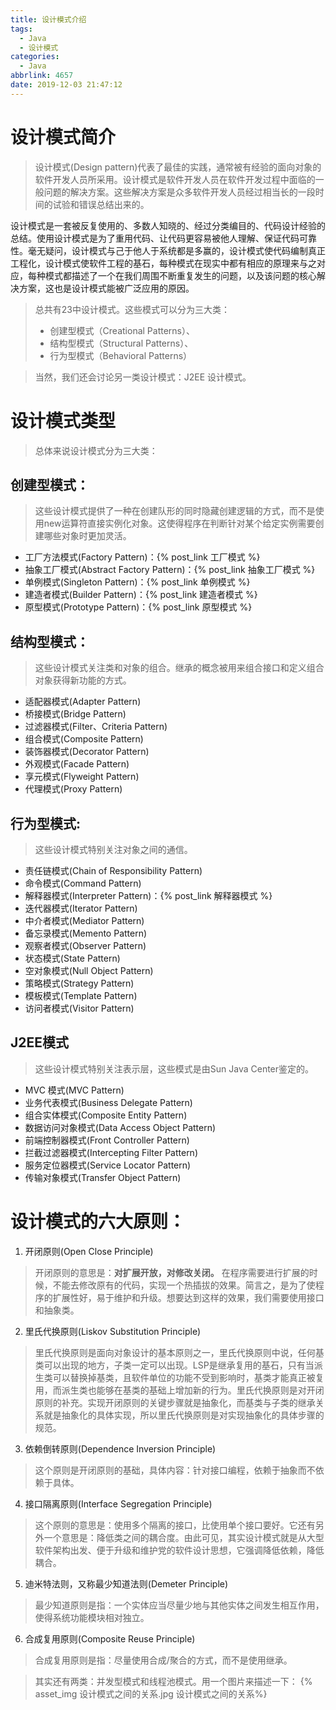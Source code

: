 ```yaml
---
title: 设计模式介绍
tags:
  - Java
  - 设计模式
categories:
  - Java
abbrlink: 4657
date: 2019-12-03 21:47:12
---
```


# 设计模式简介
> 设计模式(Design pattern)代表了最佳的实践，通常被有经验的面向对象的软件开发人员所采用。设计模式是软件开发人员在软件开发过程中面临的一般问题的解决方案。这些解决方案是众多软件开发人员经过相当长的一段时间的试验和错误总结出来的。

设计模式是一套被反复使用的、多数人知晓的、经过分类编目的、代码设计经验的总结。使用设计模式是为了重用代码、让代码更容易被他人理解、保证代码可靠性。毫无疑问，设计模式与己于他人于系统都是多赢的，设计模式使代码编制真正工程化，设计模式使软件工程的基石，每种模式在现实中都有相应的原理来与之对应，每种模式都描述了一个在我们周围不断重复发生的问题，以及该问题的核心解决方案，这也是设计模式能被广泛应用的原因。

> 总共有23中设计模式。这些模式可以分为三大类：
> - 创建型模式（Creational Patterns）、
> - 结构型模式（Structural Patterns）、
> - 行为型模式（Behavioral Patterns）  

> 当然，我们还会讨论另一类设计模式：J2EE 设计模式。

# 设计模式类型
> 总体来说设计模式分为三大类：

## 创建型模式：
> 这些设计模式提供了一种在创建队形的同时隐藏创建逻辑的方式，而不是使用new运算符直接实例化对象。这使得程序在判断针对某个给定实例需要创建哪些对象时更加灵活。

- 工厂方法模式(Factory Pattern)：{% post_link 工厂模式 %}
- 抽象工厂模式(Abstract Factory Pattern)：{% post_link 抽象工厂模式 %}
- 单例模式(Singleton Pattern)：{% post_link 单例模式 %}
- 建造者模式(Builder Pattern)：{% post_link 建造者模式 %}
- 原型模式(Prototype Pattern)：{% post_link 原型模式 %}

## 结构型模式：
> 这些设计模式关注类和对象的组合。继承的概念被用来组合接口和定义组合对象获得新功能的方式。

- 适配器模式(Adapter Pattern)
- 桥接模式(Bridge Pattern)
- 过滤器模式(Filter、Criteria Pattern)
- 组合模式(Composite Pattern)
- 装饰器模式(Decorator Pattern)
- 外观模式(Facade Pattern)
- 享元模式(Flyweight Pattern)
- 代理模式(Proxy Pattern)

## 行为型模式:
> 这些设计模式特别关注对象之间的通信。

- 责任链模式(Chain of Responsibility Pattern)
- 命令模式(Command Pattern)
- 解释器模式(Interpreter Pattern)：{% post_link 解释器模式 %}
- 迭代器模式(Iterator Pattern)
- 中介者模式(Mediator Pattern)
- 备忘录模式(Memento Pattern)
- 观察者模式(Observer Pattern)
- 状态模式(State Pattern)
- 空对象模式(Null Object Pattern)
- 策略模式(Strategy Pattern)
- 模板模式(Template Pattern)
- 访问者模式(Visitor Pattern)
## J2EE模式
> 这些设计模式特别关注表示层，这些模式是由Sun Java Center鉴定的。

- MVC 模式(MVC Pattern)
- 业务代表模式(Business Delegate Pattern)
- 组合实体模式(Composite Entity Pattern)
- 数据访问对象模式(Data Access Object Pattern)
- 前端控制器模式(Front Controller Pattern)
- 拦截过滤器模式(Intercepting Filter Pattern)
- 服务定位器模式(Service Locator Pattern)
- 传输对象模式(Transfer Object Pattern)

# 设计模式的六大原则：
1. 开闭原则(Open Close Principle)
> 开闭原则的意思是：**对扩展开放，对修改关闭。** 在程序需要进行扩展的时候，不能去修改原有的代码，实现一个热插拔的效果。简言之，是为了使程序的扩展性好，易于维护和升级。想要达到这样的效果，我们需要使用接口和抽象类。
2. 里氏代换原则(Liskov Substitution Principle)
> 里氏代换原则是面向对象设计的基本原则之一，里氏代换原则中说，任何基类可以出现的地方，子类一定可以出现。LSP是继承复用的基石，只有当派生类可以替换掉基类，且软件单位的功能不受到影响时，基类才能真正被复用，而派生类也能够在基类的基础上增加新的行为。里氏代换原则是对开闭原则的补充。实现开闭原则的关键步骤就是抽象化，而基类与子类的继承关系就是抽象化的具体实现，所以里氏代换原则是对实现抽象化的具体步骤的规范。
3. 依赖倒转原则(Dependence Inversion Principle)
> 这个原则是开闭原则的基础，具体内容：针对接口编程，依赖于抽象而不依赖于具体。
4. 接口隔离原则(Interface Segregation Principle)
> 这个原则的意思是：使用多个隔离的接口，比使用单个接口要好。它还有另外一个意思是：降低类之间的耦合度。由此可见，其实设计模式就是从大型软件架构出发、便于升级和维护党的软件设计思想，它强调降低依赖，降低耦合。
5. 迪米特法则，又称最少知道法则(Demeter Principle)
> 最少知道原则是指：一个实体应当尽量少地与其他实体之间发生相互作用，使得系统功能模块相对独立。
6. 合成复用原则(Composite Reuse Principle)
> 合成复用原则是指：尽量使用合成/聚合的方式，而不是使用继承。


> 其实还有两类：并发型模式和线程池模式。用一个图片来描述一下：
{% asset_img 设计模式之间的关系.jpg  设计模式之间的关系%}

